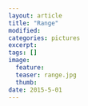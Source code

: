 ```yaml
---
layout: article
title: "Range"
modified:
categories: pictures
excerpt:
tags: []
image:
  feature:
  teaser: range.jpg
  thumb:
date: 2015-5-01
---
```

